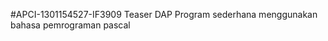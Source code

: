  #APCI-1301154527-IF3909
            Teaser DAP
            Program sederhana menggunakan bahasa pemrograman pascal
